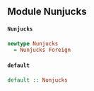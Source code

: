 ## Module Nunjucks

#### `Nunjucks`

``` purescript
newtype Nunjucks
  = Nunjucks Foreign
```

#### `default`

``` purescript
default :: Nunjucks
```


